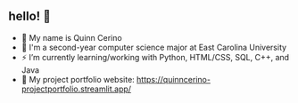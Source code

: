 ## hello! 🫶

- 🌷 My name is Quinn Cerino
- 👾 I'm a second-year computer science major at East Carolina University
- ⚡️ I’m currently learning/working with Python, HTML/CSS, SQL, C++, and Java
- 🎨 My project portfolio website: https://quinncerino-projectportfolio.streamlit.app/
  

